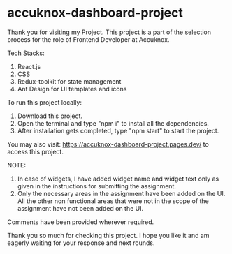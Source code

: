# accuknox-dashboard-project
Thank you for visiting my Project. This project is a part of the selection process for the role of Frontend Developer at Accuknox.

Tech Stacks:
1. React.js
2. CSS
3. Redux-toolkit for state management
4. Ant Design for UI templates and icons


To run this project locally:
1. Download this project.
2. Open the terminal and type "npm i" to install all the dependencies.
3. After installation gets completed, type "npm start" to start the project.

You may also visit: https://accuknox-dashboard-project.pages.dev/ to access this project.

NOTE: 
1. In case of widgets, I have added widget name and widget text only as given in the instructions for submitting the assignment.
2. Only the necessary areas in the assignment have been added on the UI. All the other non functional areas that were not in the scope of the assignment have not been added on the UI.

Comments have been provided wherever required.

Thank you so much for checking this project. I hope you like it and am eagerly waiting for your response and next rounds.